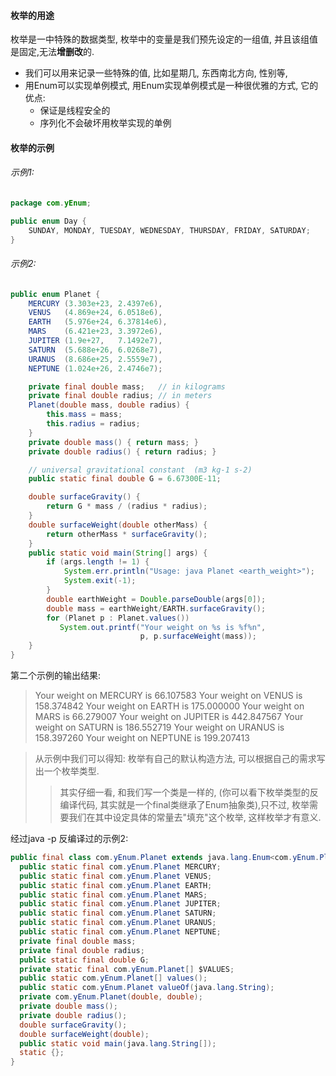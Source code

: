#### 枚举的用途
枚举是一中特殊的数据类型, 枚举中的变量是我们预先设定的一组值, 并且该组值是固定,无法**增删改**的.
- 我们可以用来记录一些特殊的值, 比如星期几, 东西南北方向,  性别等,
- 用Enum可以实现单例模式, 用Enum实现单例模式是一种很优雅的方式, 它的优点:
	- 保证是线程安全的
	- 序列化不会破坏用枚举实现的单例
#### 枚举的示例
###### 示例1:
```java
package com.yEnum;

public enum Day {
    SUNDAY, MONDAY, TUESDAY, WEDNESDAY, THURSDAY, FRIDAY, SATURDAY;
}
```
###### 示例2:
```java
public enum Planet {
    MERCURY (3.303e+23, 2.4397e6),
    VENUS   (4.869e+24, 6.0518e6),
    EARTH   (5.976e+24, 6.37814e6),
    MARS    (6.421e+23, 3.3972e6),
    JUPITER (1.9e+27,   7.1492e7),
    SATURN  (5.688e+26, 6.0268e7),
    URANUS  (8.686e+25, 2.5559e7),
    NEPTUNE (1.024e+26, 2.4746e7);

    private final double mass;   // in kilograms
    private final double radius; // in meters
    Planet(double mass, double radius) {
        this.mass = mass;
        this.radius = radius;
    }
    private double mass() { return mass; }
    private double radius() { return radius; }

    // universal gravitational constant  (m3 kg-1 s-2)
    public static final double G = 6.67300E-11;

    double surfaceGravity() {
        return G * mass / (radius * radius);
    }
    double surfaceWeight(double otherMass) {
        return otherMass * surfaceGravity();
    }
    public static void main(String[] args) {
        if (args.length != 1) {
            System.err.println("Usage: java Planet <earth_weight>");
            System.exit(-1);
        }
        double earthWeight = Double.parseDouble(args[0]);
        double mass = earthWeight/EARTH.surfaceGravity();
        for (Planet p : Planet.values())
           System.out.printf("Your weight on %s is %f%n",
                             p, p.surfaceWeight(mass));
    }
}
```
第二个示例的输出结果:
>Your weight on MERCURY is 66.107583
Your weight on VENUS is 158.374842
Your weight on EARTH is 175.000000
Your weight on MARS is 66.279007
Your weight on JUPITER is 442.847567
Your weight on SATURN is 186.552719
Your weight on URANUS is 158.397260
Your weight on NEPTUNE is 199.207413

>从示例中我们可以得知:
>枚举有自己的默认构造方法,  可以根据自己的需求写出一个枚举类型.
> >其实仔细一看, 和我们写一个类是一样的, (你可以看下枚举类型的反编译代码, 其实就是一个final类继承了Enum抽象类),只不过, 枚举需要我们在其中设定具体的常量去"填充"这个枚举, 这样枚举才有意义.

经过java -p 反编译过的示例2:

```java
public final class com.yEnum.Planet extends java.lang.Enum<com.yEnum.Planet> {
  public static final com.yEnum.Planet MERCURY;
  public static final com.yEnum.Planet VENUS;
  public static final com.yEnum.Planet EARTH;
  public static final com.yEnum.Planet MARS;
  public static final com.yEnum.Planet JUPITER;
  public static final com.yEnum.Planet SATURN;
  public static final com.yEnum.Planet URANUS;
  public static final com.yEnum.Planet NEPTUNE;
  private final double mass;
  private final double radius;
  public static final double G;
  private static final com.yEnum.Planet[] $VALUES;
  public static com.yEnum.Planet[] values();
  public static com.yEnum.Planet valueOf(java.lang.String);
  private com.yEnum.Planet(double, double);
  private double mass();
  private double radius();
  double surfaceGravity();
  double surfaceWeight(double);
  public static void main(java.lang.String[]);
  static {};
}
```



